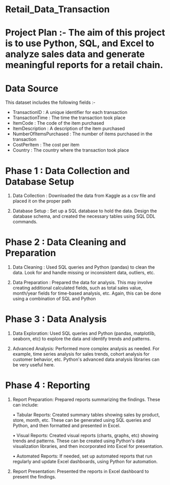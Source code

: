 # Retail_Data_Transaction

# Project Plan :- The aim of this project is to use Python, SQL, and Excel to analyze sales data and generate meaningful reports for a retail chain.

# Data Source 

This dataset includes the following fields :-

* TransactionID            : A unique identifier for each transaction
* TransactionTime          : The time the transaction took place
* ItemCode                 : The code of the item purchased
* ItemDescription          : A description of the item purchased
* NumberOfItemsPurchased   : The number of items purchased in the transaction
* CostPerItem              : The cost per item
* Country                  : The country where the transaction took place

# Phase 1 : Data Collection and Database Setup

1. Data Collection : Downloaded the data from Kaggle as a csv file and placed it on the proper path

2. Database Setup : Set up a SQL database to hold the data. Design the database schema, and created the necessary tables using SQL DDL commands.

# Phase 2 : Data Cleaning and Preparation

1. Data Cleaning : Used SQL queries and Python (pandas) to clean the data. Look for and handle missing or inconsistent data, outliers, etc.

2. Data Preparation : Prepared the data for analysis. This may involve creating additional calculated fields, such as total sales value, month/year fields for time-based analysis, etc. Again, this can be done using a combination of SQL and Python

# Phase 3 : Data Analysis

1. Data Exploration: Used SQL queries and Python (pandas, matplotlib, seaborn, etc) to explore the data and identify trends and patterns.

2. Advanced Analysis: Performed more complex analysis as needed. For example, time series analysis for sales trends, cohort analysis for customer behavior, etc. Python's advanced data analysis libraries can be very useful here.

# Phase 4 : Reporting

1. Report Preparation: Prepared reports summarizing the findings. These can include:

   • Tabular Reports: Created summary tables showing sales by product, store, month, etc. These can be generated using SQL queries and Python, and then formatted and presented in Excel.

   • Visual Reports: Created visual reports (charts, graphs, etc) showing trends and patterns. These can be created using Python's data visualization libraries, and then incorporated 
     into Excel for presentation.

   • Automated Reports: If needed, set up automated reports that run regularly and update Excel dashboards, using Python for automation.

2. Report Presentation: Presented the reports in Excel dashboard to present the findings.

